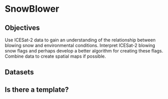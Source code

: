 # SnowBlower

## Objectives
Use ICESat-2 data to gain an understanding of the relationship between blowing snow and environmental conditions. Interpret ICESat-2 blowing snow flags and perhaps develop a better algorithm for creating these flags. Combine data to create spatial maps if possible.

## Datasets

## Is there a template? 

